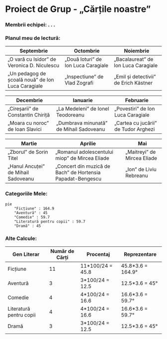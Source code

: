 # Proiect de Grup - „Cărțile noastre”
### Membrii echipei: . . .
### Planul meu de lectură: 
| Septembrie                                        | Octombrie                           | Noiembrie                             | 
| ------------------------------------------------- | ----------------------------------- | ------------------------------------- | 
| „O vară cu Isidor” de Veronica D. Niculescu       | „Două loturi” de Ion Luca Caragiale | „Bacalaureat” de Ion Luca Caragiale   | 
| „Un pedagog de școală nouă” de Ion Luca Caragiale | „Inspectiune” de Vlad Zografi       | „Emil și detectivii” de Erich Kästner | 

| Decembrie                          | Ianuarie                                | Februarie                            |
| ---------------------------------- | --------------------------------------- | ------------------------------------ |
| „Cireșarii” de Constantin Chiriță  | „La Medeleni” de Ionel Teodoreanu       | „Povestiri” de Ion Luca Caragiale    |
| „Moara cu noroc” de Ioan Slavici   | „Dumbrava minunată” de Mihail Sadoveanu | „Cartea cu jucării” de Tudor Arghezi |

| Martie                              | Aprilie                                                    | Mai                            |
| ----------------------------------- | ---------------------------------------------------------- | ------------------------------ |
| „Zborul” de Sorin Titel             | „Romanul adolescentului miop” de Mircea Eliade             | „Maitreyi” de Mircea Eliade    |
| „Hanul Ancuței” de Mihail Sadoveanu | „Concert din muzică de Bach” de Hortensia Papadat-Bengescu | „Ion” de Liviu Rebreanu        |

### Categoriile Mele:
```mermaid
pie
    "Ficțiune" : 164.9
    "Aventură" : 45
    "Comedie" : 59.7
    "Literatură pentru copii" : 59.7
    "Dramă" : 45
```

### Alte Calcule:
| Gen Literar             | Număr de Cărți | Procentaj        | Reprezentare       |
| ----------------------- | -------------- | ---------------- | ------------------ |
| Ficțiune                | 11             | 11*100/24 = 45.8 | 45.8*3.6 = 164.9°  |
| Aventură                | 3              | 3*100/24  = 12.5 | 12.5*3.6 = 45°     |
| Comedie                 | 4              | 4*100/24  = 16.6 | 16.6*3.6 = 59.7°   |
| Literatură pentru copii | 4              | 4*100/24  = 16.6 | 16.6*3.6 = 59.7°   |
| Dramă                   | 3              | 3*100/24  = 12.5 | 12.5*3.6 = 45°     |
